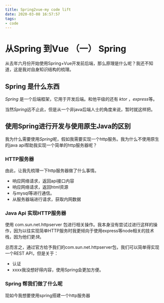 ```yaml
---
title: Spring2vue-my code lift
date: 2020-03-08 16:57:57
tags:
- code
---
```



# 从Spring 到Vue （一） Spring

从去年六月份开始使用Spring+Vue开发前后端，那么原理是什么呢？我还不知道，这是我对自身知识结构的梳理。

## Spring 是什么东西

*Spring* 是一个后端框架，它用于开发后端。和他平级的还有 *ktor* ，*express*等。

当然*Spring*远不止此，但是从一个非java后端人士的角度来说，暂时就这样把。

## 使用Spring进行开发与使用原生Java的区别

我为什么需要使用*Spring*呢，假如我需要实现一个http服务。我为什么不使用原生的java api帮助我实现一个简单的http服务器呢？

### HTTP服务器

由此，让我先梳理一下http服务器做了什么事情。

- 响应网络请求，返回api接口内容
- 响应网络请求，返回html资源
- 与mysql等进行通信。
- 从服务器端进行请求，获取内网数据

### Java Api 实现HTTP服务器

使用 com.sun.net.httpserver 包进行相关操作。我本身没有尝试过进行这样的操作，因为以往实现简单HTTP服务时我更倾向于使用express等node相关的技术栈，因为他们更*快*。

总而言之，通过官方给予我们的com.sun.net.httpserver包，我们可以简单得实现一个REST API，但是关于：

- 认证
- xxxx我没想好得内容，使用Spring会更加方便。

### Spring 帮我们做了什么呢

现如今我想要使用spring搭建一个http服务器
